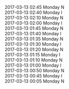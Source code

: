 2017-03-13 02:45 Monday  N  
2017-03-13 02:40 Monday  I  
2017-03-13 02:10 Monday  N  
2017-03-13 02:00 Monday  I  
2017-03-13 01:45 Monday  N  
2017-03-13 01:40 Monday  I  
2017-03-13 01:35 Monday  N  
2017-03-13 01:30 Monday  I  
2017-03-13 01:20 Monday  N  
2017-03-13 01:15 Monday  I  
2017-03-13 01:10 Monday  N  
2017-03-13 01:00 Monday  I  
2017-03-13 00:50 Monday  N  
2017-03-13 00:45 Monday  I  
2017-03-13 00:05 Monday  N  
